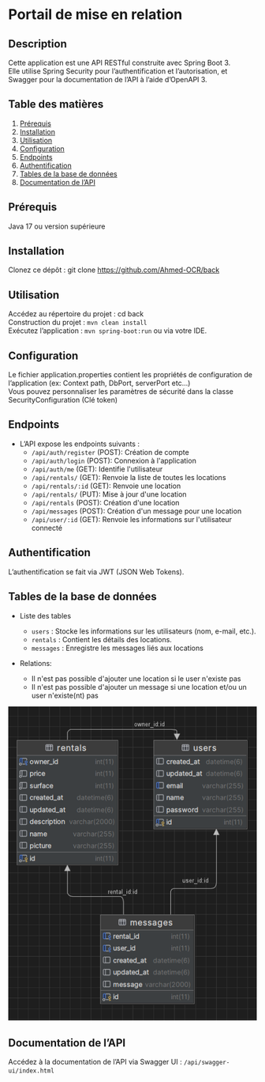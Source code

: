 # Portail de mise en relation

## Description
Cette application est une API RESTful construite avec Spring Boot 3. \
Elle utilise Spring Security pour l’authentification et l’autorisation, et Swagger pour la documentation de l’API à l’aide d’OpenAPI 3.

## Table des matières
1. [Prérequis](#prérequis)
2. [Installation](#installation)
3. [Utilisation](#utilisation)
4. [Configuration](#configuration)
5. [Endpoints](#endpoints)
6. [Authentification](#authentification)
7. [Tables de la base de données](#tables-de-la-base-de-données)
8. [Documentation de l’API](#documentation-de-lapi)

## Prérequis
Java 17 ou version supérieure

## Installation
Clonez ce dépôt : git clone https://github.com/Ahmed-OCR/back

## Utilisation
Accédez au répertoire du projet : cd back \
Construction du projet : `mvn clean install` \
Exécutez l’application : `mvn spring-boot:run` ou via votre IDE.

## Configuration
Le fichier application.properties contient les propriétés de configuration de l’application (ex: Context path, DbPort, serverPort etc...) \
Vous pouvez personnaliser les paramètres de sécurité dans la classe SecurityConfiguration (Clé token)

## Endpoints
- L’API expose les endpoints suivants :
  - `/api/auth/register` (POST): Création de compte
  - `/api/auth/login` (POST): Connexion à l'application
  - `/api/auth/me` (GET): Identifie l'utilisateur
  - `/api/rentals/` (GET): Renvoie la liste de toutes les locations
  - `/api/rentals/:id` (GET): Renvoie une location
  - `/api/rentals/` (PUT): Mise à jour d'une location
  - `/api/rentals` (POST): Création d'une location
  - `/api/messages` (POST): Création d'un message pour une location
  - `/api/user/:id` (GET): Renvoie les informations sur l'utilisateur connecté

## Authentification
L’authentification se fait via JWT (JSON Web Tokens).

## Tables de la base de données
- Liste des tables
  - `users` : Stocke les informations sur les utilisateurs (nom, e-mail, etc.).
  - `rentals` : Contient les détails des locations.
  - `messages` : Enregistre les messages liés aux locations
  
- Relations:
  - Il n'est pas possible d'ajouter une location si le user n'existe pas
  - Il n'est pas possible d'ajouter un message si une location et/ou un user n'existe(nt) pas

![Bdd](/bdd.png "Base de données")

## Documentation de l’API
Accédez à la documentation de l’API via Swagger UI : `/api/swagger-ui/index.html`